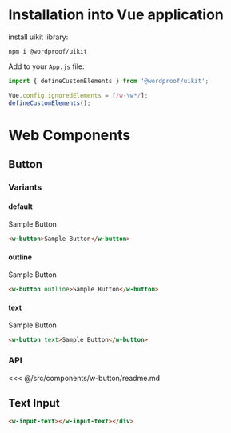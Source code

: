 # Installation into Vue application

install uikit library:

```
npm i @wordproof/uikit
```

Add to your `App.js` file:

```js
import { defineCustomElements } from '@wordproof/uikit';

Vue.config.ignoredElements = [/w-\w*/];
defineCustomElements();
```

# Web Components

## Button

### Variants

#### default

<div style="margin-top:1rem;"><w-button>Sample Button</w-button></div>

```html
<w-button>Sample Button</w-button>
```

#### outline

<div style="margin-top:1rem;"><w-button outline>Sample Button</w-button></div>

```html
<w-button outline>Sample Button</w-button>
```

#### text

<div style="margin-top:1rem;"><w-button text>Sample Button</w-button></div>

```html
<w-button text>Sample Button</w-button>
```

### API

<<< @/src/components/w-button/readme.md

## Text Input

<div style="margin-top:1rem;"><w-input-text label="Name"></w-input-text></div>

```html
<w-input-text></w-input-text></div>
```
